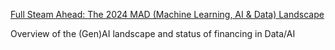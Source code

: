 [Full Steam Ahead: The 2024 MAD (Machine Learning, AI & Data) Landscape](https://mattturck.com/mad2024/)

Overview of the (Gen)AI landscape and status of financing in Data/AI